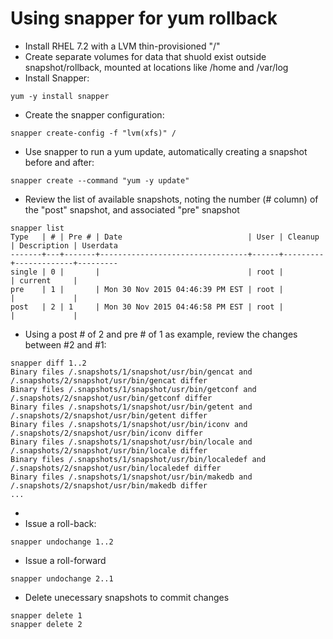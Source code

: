 # Using snapper for yum rollback

* Install RHEL 7.2 with a LVM thin-provisioned "/"
* Create separate volumes for data that shuold exist outside snapshot/rollback, mounted at locations like /home and /var/log
* Install Snapper:
```
yum -y install snapper
```
* Create the snapper configuration:
```
snapper create-config -f "lvm(xfs)" /
```
* Use snapper to run a yum update, automatically creating a snapshot before and after:
```
snapper create --command "yum -y update"
```
* Review the list of available snapshots, noting the number (# column) of the "post" snapshot, and associated "pre" snapshot
```
snapper list
Type   | # | Pre # | Date                            | User | Cleanup | Description | Userdata
-------+---+-------+---------------------------------+------+---------+-------------+---------
single | 0 |       |                                 | root |         | current     |         
pre    | 1 |       | Mon 30 Nov 2015 04:46:39 PM EST | root |         |             |         
post   | 2 | 1     | Mon 30 Nov 2015 04:46:58 PM EST | root |         |             |         
```
* Using a post # of 2 and pre # of 1 as example, review the changes between #2 and #1:
```
snapper diff 1..2
Binary files /.snapshots/1/snapshot/usr/bin/gencat and /.snapshots/2/snapshot/usr/bin/gencat differ
Binary files /.snapshots/1/snapshot/usr/bin/getconf and /.snapshots/2/snapshot/usr/bin/getconf differ
Binary files /.snapshots/1/snapshot/usr/bin/getent and /.snapshots/2/snapshot/usr/bin/getent differ
Binary files /.snapshots/1/snapshot/usr/bin/iconv and /.snapshots/2/snapshot/usr/bin/iconv differ
Binary files /.snapshots/1/snapshot/usr/bin/locale and /.snapshots/2/snapshot/usr/bin/locale differ
Binary files /.snapshots/1/snapshot/usr/bin/localedef and /.snapshots/2/snapshot/usr/bin/localedef differ
Binary files /.snapshots/1/snapshot/usr/bin/makedb and /.snapshots/2/snapshot/usr/bin/makedb differ
...
```
* 
* Issue a roll-back:
```
snapper undochange 1..2
```
* Issue a roll-forward
```
snapper undochange 2..1
```
* Delete unecessary snapshots to commit changes
```
snapper delete 1
snapper delete 2
```
